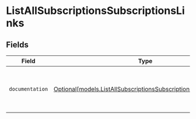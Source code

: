 # ListAllSubscriptionsSubscriptionsLinks


## Fields

| Field                                                                                                                          | Type                                                                                                                           | Required                                                                                                                       | Description                                                                                                                    |
| ------------------------------------------------------------------------------------------------------------------------------ | ------------------------------------------------------------------------------------------------------------------------------ | ------------------------------------------------------------------------------------------------------------------------------ | ------------------------------------------------------------------------------------------------------------------------------ |
| `documentation`                                                                                                                | [Optional[models.ListAllSubscriptionsSubscriptionsDocumentation]](../models/listallsubscriptionssubscriptionsdocumentation.md) | :heavy_minus_sign:                                                                                                             | The URL to the generic Mollie API error handling guide.                                                                        |